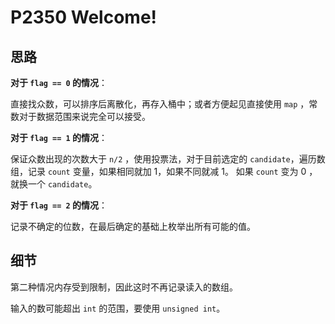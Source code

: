 # P2350 Welcome!

## 思路

**对于 `flag == 0` 的情况**：

直接找众数，可以排序后离散化，再存入桶中；或者方便起见直接使用 `map` ，常数对于数据范围来说完全可以接受。

**对于 `flag == 1` 的情况**：

保证众数出现的次数大于 `n/2` ，使用投票法，对于目前选定的 `candidate`，遍历数组，记录 `count` 变量，如果相同就加 1，如果不同就减 1。
如果 `count` 变为 0 ，就换一个 `candidate`。

**对于 `flag == 2` 的情况**：

记录不确定的位数，在最后确定的基础上枚举出所有可能的值。

## 细节

第二种情况内存受到限制，因此这时不再记录读入的数组。

输入的数可能超出 `int` 的范围，要使用 `unsigned int`。